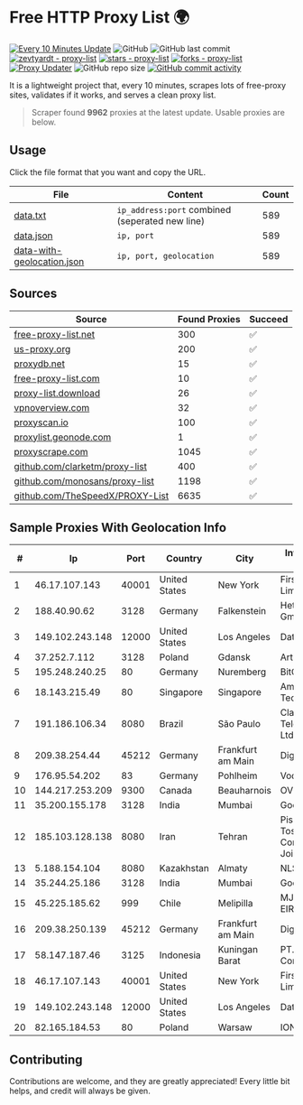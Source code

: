 
# Free HTTP Proxy List 🌍

[![Every 10 Minutes Update](https://github.com/mertguvencli/http-proxy-list/actions/workflows/main.yml/badge.svg?branch=main)](https://github.com/mertguvencli/http-proxy-list/actions/workflows/main.yml)
![GitHub](https://img.shields.io/github/license/mertguvencli/http-proxy-list)
![GitHub last commit](https://img.shields.io/github/last-commit/mertguvencli/http-proxy-list)
[![zevtyardt - proxy-list](https://img.shields.io/static/v1?label=zevtyardt&message=proxy-list&color=blue&logo=github)](https://github.com/zevtyardt/proxy-list "Go to GitHub repo")
[![stars - proxy-list](https://img.shields.io/github/stars/zevtyardt/proxy-list?style=social)](https://github.com/zevtyardt/proxy-list)
[![forks - proxy-list](https://img.shields.io/github/forks/zevtyardt/proxy-list?style=social)](https://github.com/zevtyardt/proxy-list)
[![Proxy Updater](https://github.com/zevtyardt/proxy-list/workflows/Proxy%20Updater/badge.svg)](https://github.com/zevtyardt/proxy-list/actions?query=workflow:"Proxy+Updater")
![GitHub repo size](https://img.shields.io/github/repo-size/zevtyardt/proxy-list)
[![GitHub commit activity](https://img.shields.io/github/commit-activity/m/zevtyardt/proxy-list?logo=commits)](https://github.com/zevtyardt/proxy-list/commits/main)

It is a lightweight project that, every 10 minutes, scrapes lots of free-proxy sites, validates if it works, and serves a clean proxy list.

> Scraper found **9962** proxies at the latest update. Usable proxies are below.

## Usage

Click the file format that you want and copy the URL.

|File|Content|Count|
|----|-------|-----|
|[data.txt](https://raw.githubusercontent.com/mertguvencli/http-proxy-list/main/proxy-list/data.txt)|`ip_address:port` combined (seperated new line)|589|
|[data.json](https://raw.githubusercontent.com/mertguvencli/http-proxy-list/main/proxy-list/data.json)|`ip, port`|589|
|[data-with-geolocation.json](https://raw.githubusercontent.com/mertguvencli/http-proxy-list/main/proxy-list/data-with-geolocation.json)|`ip, port, geolocation`|589|

## Sources

|Source|Found Proxies|Succeed|
|------|-------------|-------|
|[free-proxy-list.net](https://free-proxy-list.net)|300|✅|
|[us-proxy.org](https://www.us-proxy.org)|200|✅|
|[proxydb.net](http://proxydb.net)|15|✅|
|[free-proxy-list.com](https://free-proxy-list.com/?page=&port=&type%5B%5D=http&type%5B%5D=https&up_time=0&search=Search)|10|✅|
|[proxy-list.download](https://www.proxy-list.download/HTTP)|26|✅|
|[vpnoverview.com](https://vpnoverview.com/privacy/anonymous-browsing/free-proxy-servers)|32|✅|
|[proxyscan.io](https://www.proxyscan.io)|100|✅|
|[proxylist.geonode.com](https://proxylist.geonode.com/api/proxy-list?limit=300&page=1&sort_by=lastChecked&sort_type=desc&protocols=http,https)|1|✅|
|[proxyscrape.com](https://api.proxyscrape.com/v2/?request=displayproxies&protocol=http&timeout=10000&country=all&ssl=all&anonymity=all)|1045|✅|
|[github.com/clarketm/proxy-list](https://raw.githubusercontent.com/clarketm/proxy-list/master/proxy-list-raw.txt)|400|✅|
|[github.com/monosans/proxy-list](https://raw.githubusercontent.com/monosans/proxy-list/main/proxies/http.txt)|1198|✅|
|[github.com/TheSpeedX/PROXY-List](https://raw.githubusercontent.com/TheSpeedX/PROXY-List/master/http.txt)|6635|✅|


## Sample Proxies With Geolocation Info

|#|Ip|Port|Country|City|Internet Service Provider|
|-|--|----|-------|----|-------------------------|
|1|46.17.107.143|40001|United States|New York|First Server Limited|
|2|188.40.90.62|3128|Germany|Falkenstein|Hetzner Online GmbH|
|3|149.102.243.148|12000|United States|Los Angeles|Datacamp Limited|
|4|37.252.7.112|3128|Poland|Gdansk|Artnet Sp. z o.o.|
|5|195.248.240.25|80|Germany|Nuremberg|BitCommand|
|6|18.143.215.49|80|Singapore|Singapore|Amazon Technologies Inc.|
|7|191.186.106.34|8080|Brazil|São Paulo|Claro NXT Telecomunicacoes Ltda|
|8|209.38.254.44|45212|Germany|Frankfurt am Main|DigitalOcean, LLC|
|9|176.95.54.202|83|Germany|Pohlheim|Vodafone GmbH|
|10|144.217.253.209|9300|Canada|Beauharnois|OVH SAS|
|11|35.200.155.178|3128|India|Mumbai|Google LLC|
|12|185.103.128.138|8080|Iran|Tehran|Pishgaman Toseeh Ertebatat Company (Private Joint Stock)|
|13|5.188.154.104|8080|Kazakhstan|Almaty|NLS|
|14|35.244.25.186|3128|India|Mumbai|Google LLC|
|15|45.225.185.62|999|Chile|Melipilla|MJL NETWORK EIRL|
|16|209.38.250.139|45212|Germany|Frankfurt am Main|DigitalOcean, LLC|
|17|58.147.187.46|3125|Indonesia|Kuningan Barat|PT. Transhybrid Communication|
|18|46.17.107.143|40001|United States|New York|First Server Limited|
|19|149.102.243.148|12000|United States|Los Angeles|Datacamp Limited|
|20|82.165.184.53|80|Poland|Warsaw|IONOS SE|



## Contributing

Contributions are welcome, and they are greatly appreciated! Every
little bit helps, and credit will always be given.

